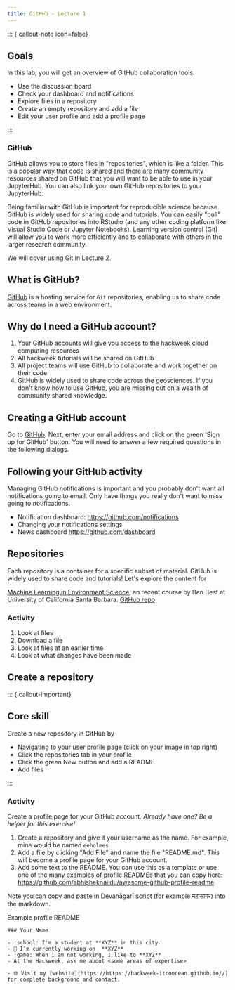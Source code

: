 ```yaml
---
title: GitHub - Lecture 1
---
```


::: {.callout-note icon=false}

## Goals

In this lab, you will get an overview of GitHub collaboration tools.

 * Use the discussion board
 * Check your dashboard and notifications
 * Explore files in a repository
 * Create an empty repository and add a file
 * Edit your user profile and add a profile page

:::

### GitHub

GitHub allows you to store files in "repositories", which is like a folder. This is a popular way that code is shared and there are many community resources shared on GitHub that you will want to be able to use in your JupyterHub. You can also link your own GitHub repositories to your JupyterHub. 

Being familiar with GitHub is important for reproducible science because GitHub is widely used for sharing code and tutorials. You can easily "pull" code in GitHub repositories into RStudio (and any other coding platform like Visual Studio Code or Jupyter Notebooks). Learning version control (Git) will allow you to work more efficiently and to collaborate with others in the larger research community.

We will cover using Git in Lecture 2.

## What is GitHub?
[GitHub](https://github.com) is a hosting service for `Git` repositories,
enabling us to share code across teams in a web environment.

## Why do I need a GitHub account?

1. Your GitHub accounts will give you access to the hackweek cloud computing resources
2. All hackweek tutorials will be shared on GitHub
3. All project teams will use GitHub to collaborate and work together on their code
4. GitHub is widely used to share code across the geosciences. If you don't know how to use GitHub, you are missing out on a wealth of community shared knowledge.

## Creating a GitHub account

Go to [GitHub](https://github.com/). Next, enter your email address and click on the green 'Sign up for GitHub' button.
You will need to answer a few required questions in the following dialogs.

## Following your GitHub activity

Managing GitHub notifications is important and you probably don't want all notifications going to email. Only have things you really don't want to miss going to notifications.

* Notification dashboard: https://github.com/notifications
* Changing your notifications settings
* News dashboard https://github.com/dashboard

## Repositories

Each repository is a container for a specific subset of material. GitHub is widely used to share code and tutorials! Let's explore the content for

[Machine Learning in Environment Science](https://bbest.github.io/eds232-ml), an recent course by Ben Best at University of California Santa Barbara. [GitHub repo](https://github.com/bbest/eds232-ml)

### Activity

1. Look at files
2. Download a file
3. Look at files at an earlier time
4. Look at what changes have been made

## Create a repository

::: {.callout-important}
## Core skill

Create a new repository in GitHub by 

* Navigating to your user profile page (click on your image in top right)
* Click the repositories tab in your profile
* Click the green New button and add a README
* Add files

:::

### Activity

Create a profile page for your GitHub account. *Already have one? Be a helper for this exercise!*

1. Create a repository and give it your username as the name. For example, mine would be named `eeholmes`
2. Add a file by clicking "Add File" and name the file "README.md". This will become a profile page for your GitHub account.
3. Add some text to the README. You can use this as a template or use one of the many examples of profile READMEs that you can copy here: https://github.com/abhisheknaiidu/awesome-github-profile-readme

Note you can copy and paste in Devanāgarī script (for example 
महासागर) into the markdown.

Example profile README
```
### Your Name 

- :school: I'm a student at **XYZ** in this city.
- 🔭 I’m currently working on  **XYZ**
- :game: When I am not working, I like to **XYZ**
- At the Hackweek, ask me about <some areas of expertise>

- 🌐 Visit my [website](https://https://hackweek-itcoocean.github.io//) for complete background and contact.
```

